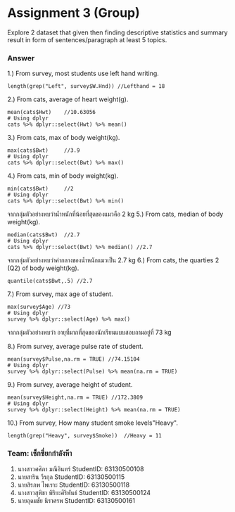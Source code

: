 # Assignment 3 (Group)
Explore 2 dataset that given then finding descriptive statistics and summary result in form of sentences/paragraph at least 5 topics.

### Answer

1.) From survey, most students use left hand writing.
```{R}
length(grep("Left", survey$W.Hnd)) //Lefthand = 18
```

2.) From cats, average of heart weight(g).
```{R}
mean(cats$Hwt)    //10.63056
# Using dplyr
cats %>% dplyr::select(Hwt) %>% mean()
```

3.) From cats, max of body weight(kg).
```{R}
max(cats$Bwt)     //3.9
# Using dplyr
cats %>% dplyr::select(Bwt) %>% max()
```

4.) From cats, min of body weight(kg).
```{R}
min(cats$Bwt)     //2
# Using dplyr
cats %>% dplyr::select(Bwt) %>% min()
```
จากกลุ่มตัวอย่างพบว่าน้ำหนักที่น้อยที่สุดของแมวคือ 2 kg
5.) From cats, median of body weight(kg).
```{R}
median(cats$Bwt)  //2.7
# Using dplyr
cats %>% dplyr::select(Bwt) %>% median() //2.7
```
จากกลุ่มตัวอย่างพบว่าค่ากลางของน้ำหนักแมวเป็น 2.7 kg
6.) From cats, the quarties 2 (Q2) of body weight(kg).
```{R}
quantile(cats$Bwt,.5) //2.7
```

7.) From survey, max age of student.
```{R}
max(survey$Age) //73
# Using dplyr
survey %>% dplyr::select(Age) %>% max()
```
จากกลุ่มตัวอย่างพบว่า อายุที่มากที่สุดของนักเรียนแบบสอบถามอยู่ที่ 73 kg

8.) From survey, average pulse rate of student.
```{R}
mean(survey$Pulse,na.rm = TRUE) //74.15104
# Using dplyr
survey %>% dplyr::select(Pulse) %>% mean(na.rm = TRUE)
```

9.) From survey, average height of student.
```{R}
mean(survey$Height,na.rm = TRUE) //172.3809
# Using dplyr
survey %>% dplyr::select(Height) %>% mean(na.rm = TRUE)
```

10.) From survey, How many student smoke levels"Heavy".
```{R}
length(grep("Heavy", survey$Smoke))  //Heavy = 11
```
### Team: เซ็กซี่ยกกำลังห๊า

1. นางสาวศศิภา มณีอินทร์   StudentID: 63130500108
2. นายสาริน วีรกุล   StudentID: 63130500115
3. นายสิรภพ ไพเราะ StudentID: 63130500118
4. นางสาวสุพิชา พิริยะศิริพันธ์ StudentID: 63130500124
5. นายอุดมชัย นิราศรพ    StudentID: 63130500161

